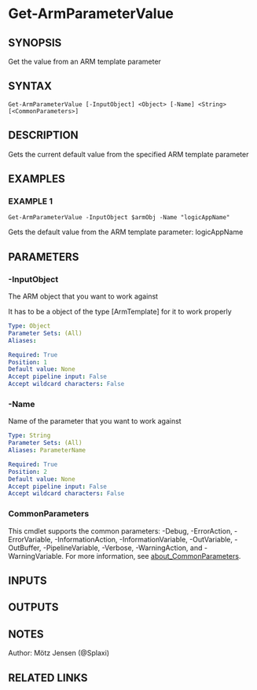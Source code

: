﻿---
external help file: PsLogicAppExtractor-help.xml
Module Name: PsLogicAppExtractor
online version:
schema: 2.0.0
---

# Get-ArmParameterValue

## SYNOPSIS
Get the value from an ARM template parameter

## SYNTAX

```
Get-ArmParameterValue [-InputObject] <Object> [-Name] <String> [<CommonParameters>]
```

## DESCRIPTION
Gets the current default value from the specified ARM template parameter

## EXAMPLES

### EXAMPLE 1
```
Get-ArmParameterValue -InputObject $armObj -Name "logicAppName"
```

Gets the default value from the ARM template parameter: logicAppName

## PARAMETERS

### -InputObject
The ARM object that you want to work against

It has to be a object of the type \[ArmTemplate\] for it to work properly

```yaml
Type: Object
Parameter Sets: (All)
Aliases:

Required: True
Position: 1
Default value: None
Accept pipeline input: False
Accept wildcard characters: False
```

### -Name
Name of the parameter that you want to work against

```yaml
Type: String
Parameter Sets: (All)
Aliases: ParameterName

Required: True
Position: 2
Default value: None
Accept pipeline input: False
Accept wildcard characters: False
```

### CommonParameters
This cmdlet supports the common parameters: -Debug, -ErrorAction, -ErrorVariable, -InformationAction, -InformationVariable, -OutVariable, -OutBuffer, -PipelineVariable, -Verbose, -WarningAction, and -WarningVariable. For more information, see [about_CommonParameters](http://go.microsoft.com/fwlink/?LinkID=113216).

## INPUTS

## OUTPUTS

## NOTES
Author: Mötz Jensen (@Splaxi)

## RELATED LINKS
